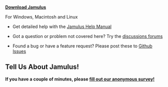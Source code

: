 **[Download Jamulus](https://sourceforge.net/projects/llcon/files/)**

For Windows, Macintosh and Linux

* Get detailed help with the [Jamulus Help Manual](https://github.com/corrados/jamulus/blob/master/src/res/homepage/manual.md)

* Got a question or problem not covered here? Try the [discussions forums](https://sourceforge.net/p/llcon/discussion/)

* Found a bug or have a feature request? Please post these to [Github Issues](https://github.com/corrados/jamulus/issues)

## Tell Us About Jamulus!

**If you have a couple of minutes, please [fill out our anonymous survey!](https://forms.gle/hSSjsxjWj2Pnp5kr7)**
